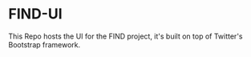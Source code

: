 # FIND-UI

This Repo hosts the UI for the FIND project, it's built on top of Twitter's Bootstrap framework.
